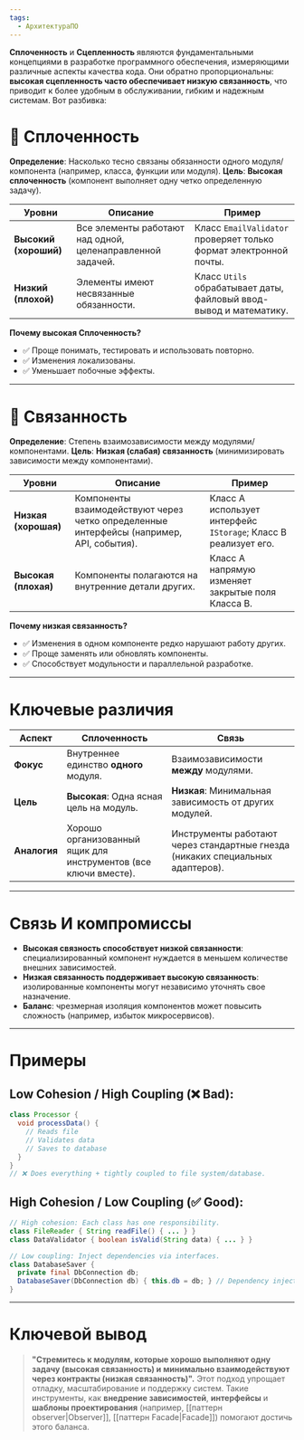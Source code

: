 ```yaml
---
tags:
  - АрхитектураПО
---
```


**Сплоченность** и **Сцепленность** являются фундаментальными концепциями в разработке программного обеспечения, измеряющими различные аспекты качества кода. Они обратно пропорциональны: **высокая сцепленность часто обеспечивает низкую связанность**, что приводит к более удобным в обслуживании, гибким и надежным системам. Вот разбивка:

# 🔷 **Сплоченность**
**Определение**: Насколько тесно связаны обязанности одного модуля/компонента (например, класса, функции или модуля).
**Цель**: **Высокая сплоченность** (компонент выполняет одну четко определенную задачу).


| **Уровни**            | Описание                                                   | Пример                                                             |
| --------------------- | ---------------------------------------------------------- | ------------------------------------------------------------------ |
| **Высокий (хороший)** | Все элементы работают над одной, целенаправленной задачей. | Класс `EmailValidator` проверяет только формат электронной почты.  |
| **Низкий (плохой)**   | Элементы имеют несвязанные обязанности.                    | Класс `Utils` обрабатывает даты, файловый ввод-вывод и математику. |
**Почему высокая Сплоченность?**
- ✅ Проще понимать, тестировать и использовать повторно.
- ✅ Изменения локализованы.
- ✅ Уменьшает побочные эффекты.

---

# 🔗 **Связанность**
**Определение**: Степень взаимозависимости между модулями/компонентами.
**Цель**: **Низкая (слабая) связанность** (минимизировать зависимости между компонентами).

| **Уровни** | Описание | Пример |
|-------------------------|------------------------------------------------------------------------------|--------------------------------------------------------------|
| **Низкая (хорошая)** | Компоненты взаимодействуют через четко определенные интерфейсы (например, API, события). | Класс A использует интерфейс `IStorage`; Класс B реализует его. |
| **Высокая (плохая)** | Компоненты полагаются на внутренние детали других. | Класс A напрямую изменяет закрытые поля Класса B. |

**Почему низкая связанность?**
- ✅ Изменения в одном компоненте редко нарушают работу других.
- ✅ Проще заменять или обновлять компоненты.
- ✅ Способствует модульности и параллельной разработке.

---

# **Ключевые различия**
| Аспект | **Сплоченность** | **Связь** |
|-----------------|------------------------------------------|--------------------------------------------|
| **Фокус** | Внутреннее единство **одного** модуля. | Взаимозависимости **между** модулями. |
| **Цель** | **Высокая**: Одна ясная цель на модуль. | **Низкая**: Минимальная зависимость от других модулей. |
| **Аналогия** | Хорошо организованный ящик для инструментов (все ключи вместе). | Инструменты работают через стандартные гнезда (никаких специальных адаптеров). |

---

# **Связь И компромиссы**
- **Высокая связность способствует низкой связанности**: специализированный компонент нуждается в меньшем количестве внешних зависимостей.
- **Низкая связанность поддерживает высокую связанность**: изолированные компоненты могут независимо уточнять свое назначение.
- **Баланс**: чрезмерная изоляция компонентов может повысить сложность (например, избыток микросервисов).

---

# **Примеры**
## Low Cohesion / High Coupling (❌ Bad):
```java
class Processor {
  void processData() { 
    // Reads file
    // Validates data
    // Saves to database
  }
}
// ❌ Does everything + tightly coupled to file system/database.
```

## High Cohesion / Low Coupling (✅ Good):
```java
// High cohesion: Each class has one responsibility.
class FileReader { String readFile() { ... } }
class DataValidator { boolean isValid(String data) { ... } }

// Low coupling: Inject dependencies via interfaces.
class DatabaseSaver {
  private final DbConnection db;
  DatabaseSaver(DbConnection db) { this.db = db; } // Dependency injection
}
```

---

# **Ключевой вывод**
> **"Стремитесь к модулям, которые хорошо выполняют одну задачу (высокая связанность) и минимально взаимодействуют через контракты (низкая связанность)".**
Этот подход упрощает отладку, масштабирование и поддержку систем. Такие инструменты, как **внедрение зависимостей**, **интерфейсы** и **шаблоны проектирования** (например, [[паттерн observer|Observer]], [[паттерн Facade|Facade]]) помогают достичь этого баланса.